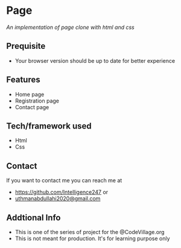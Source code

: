 # Page
*An implementation of page clone with html and css*
## Prequisite
- Your browser version should be up to date for better experience
## Features
- Home page
- Registration page
- Contact page
## Tech/framework used
- Html
- Css
## Contact
If you want to contact me you can reach me at
- https://github.com/Intelligence247 or
- uthmanabdullahi2020@gmail.com
## Addtional Info
- This is one of the series of project for the @CodeVillage.org
- This is not meant for production. It's for learning purpose only
